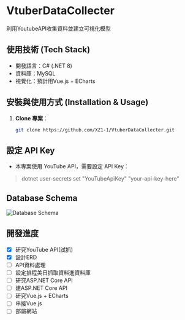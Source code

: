 # VtuberDataCollecter
利用YoutubeAPI收集資料並建立可視化模型


## 使用技術 (Tech Stack)
- 開發語言：C# (.NET 8)
- 資料庫：MySQL
- 視覺化：預計用Vue.js + ECharts


## 安裝與使用方式 (Installation & Usage)
1. **Clone 專案**：
   ```sh
   git clone https://github.com/XZ1-1/VtuberDataCollecter.git


## 設定 API Key
- 本專案使用 YouTube API，需要設定 API Key：
> dotnet user-secrets set "YouTubeApiKey" "your-api-key-here"


## Database Schema
![Database Schema](ERD1.1.png)



## 開發進度
 - [x] 研究YouTube API(試抓)
 - [x] 設計ERD
 - [ ] API資料處理
 - [ ] 設定排程美日抓取資料進資料庫
 - [ ] 研究ASP.NET Core API
 - [ ] 建ASP.NET Core API
 - [ ] 研究Vue.js + ECharts
 - [ ] 串接Vue.js
 - [ ] 部屬網站
